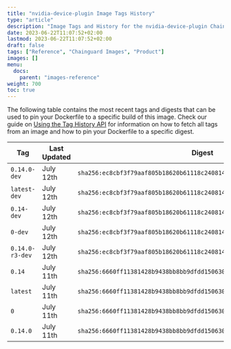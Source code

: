 ```yaml
---
title: "nvidia-device-plugin Image Tags History"
type: "article"
description: "Image Tags and History for the nvidia-device-plugin Chainguard Image"
date: 2023-06-22T11:07:52+02:00
lastmod: 2023-06-22T11:07:52+02:00
draft: false
tags: ["Reference", "Chainguard Images", "Product"]
images: []
menu:
  docs:
    parent: "images-reference"
weight: 700
toc: true
---
```


The following table contains the most recent tags and digests that can be used to pin your Dockerfile to a specific build of this image. Check our guide on [Using the Tag History API](/chainguard/chainguard-images/using-the-tag-history-api/) for information on how to fetch all tags from an image and how to pin your Dockerfile to a specific digest.

| Tag             | Last Updated | Digest                                                                    |
|-----------------|--------------|---------------------------------------------------------------------------|
| `0.14.0-dev`    | July 12th    | `sha256:ec8cbf3f79aaf805b18620b61118c240814ece8ee1cf6252540380764e7e66b9` |
| `latest-dev`    | July 12th    | `sha256:ec8cbf3f79aaf805b18620b61118c240814ece8ee1cf6252540380764e7e66b9` |
| `0.14-dev`      | July 12th    | `sha256:ec8cbf3f79aaf805b18620b61118c240814ece8ee1cf6252540380764e7e66b9` |
| `0-dev`         | July 12th    | `sha256:ec8cbf3f79aaf805b18620b61118c240814ece8ee1cf6252540380764e7e66b9` |
| `0.14.0-r3-dev` | July 12th    | `sha256:ec8cbf3f79aaf805b18620b61118c240814ece8ee1cf6252540380764e7e66b9` |
| `0.14`          | July 11th    | `sha256:6660ff11381428b9438bb8bb9dfdd1506305d992c305ca7b0483cc5cc7a6cfa9` |
| `latest`        | July 11th    | `sha256:6660ff11381428b9438bb8bb9dfdd1506305d992c305ca7b0483cc5cc7a6cfa9` |
| `0`             | July 11th    | `sha256:6660ff11381428b9438bb8bb9dfdd1506305d992c305ca7b0483cc5cc7a6cfa9` |
| `0.14.0`        | July 11th    | `sha256:6660ff11381428b9438bb8bb9dfdd1506305d992c305ca7b0483cc5cc7a6cfa9` |
